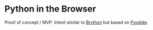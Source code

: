 # Python in the Browser

Proof of concept / MVP. Intent similar to [Brython](https://github.com/brython-dev/brython) but based on [Pyodide](https://github.com/pyodide/pyodide).
